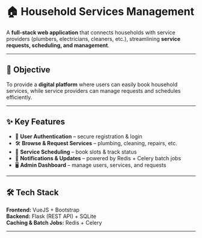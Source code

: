 # 🏠 Household Services Management

A **full-stack web application** that connects households with service providers (plumbers, electricians, cleaners, etc.), streamlining **service requests, scheduling, and management**.  

---

## 🚀 Objective
To provide a **digital platform** where users can easily book household services, while service providers can manage requests and schedules efficiently.

---

## ✨ Key Features
- 👤 **User Authentication** – secure registration & login  
- 🛠️ **Browse & Request Services** – plumbing, cleaning, repairs, etc.  
- 📅 **Service Scheduling** – book slots & track status  
- 🔔 **Notifications & Updates** – powered by Redis + Celery batch jobs  
- 🖥️ **Admin Dashboard** – manage users, services, and requests  

---

## 🛠️ Tech Stack
**Frontend:** VueJS + Bootstrap  
**Backend:** Flask (REST API) + SQLite  
**Caching & Batch Jobs:** Redis + Celery  

---
